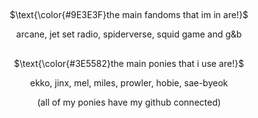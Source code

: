 ## 
<p align="center">
$\text{\color{#9E3E3F}the main fandoms that im in are!}$

<p align="center">
  arcane, jet set radio, spiderverse, squid game and g&b

## 
<p align="center">
$\text{\color{#3E5582}the main ponies that i use are!}$

<p align="center">
  ekko, jinx, mel, miles, prowler, hobie, sae-byeok

<p align="center"> 
(all of my ponies have my github connected)

